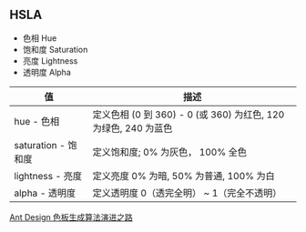 
## HSLA
- 色相 Hue
- 饱和度 Saturation
- 亮度  Lightness
- 透明度 Alpha

| 值                | 描述                                               |
|------------------|--------------------------------------------------|
| hue - 色相         | 定义色相 (0 到 360) - 0 (或 360) 为红色, 120 为绿色, 240 为蓝色 |
| saturation - 饱和度 | 定义饱和度; 0% 为灰色， 100% 全色                           |
| lightness - 亮度   | 定义亮度 0% 为暗, 50% 为普通, 100% 为白                     |
| alpha - 透明度      | 定义透明度 0（透完全明） ~ 1（完全不透明）                         |


[Ant Design 色板生成算法演进之路](https://zhuanlan.zhihu.com/p/32422584)
